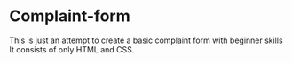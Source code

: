 # Complaint-form
This is just an attempt to create a basic complaint form with beginner skills
It consists of only HTML and CSS.
